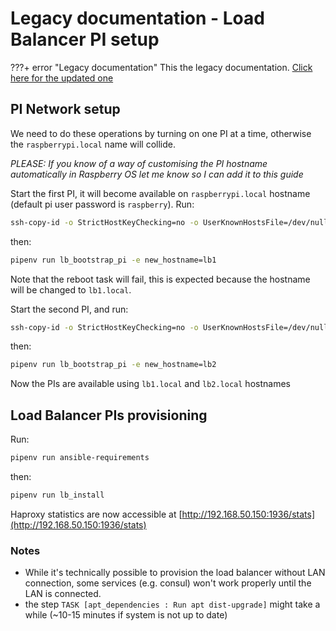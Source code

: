 # Legacy documentation - Load Balancer PI setup
 
???+ error "Legacy documentation"
    This the legacy documentation. [Click here for the updated one](/)

## PI Network setup

We need to do these operations by turning on one PI at a time, otherwise the `raspberrypi.local` name will collide.

_PLEASE: If you know of a way of customising the PI hostname automatically in Raspberry OS let me know so I can add it
to this guide_

Start the first PI, it will become available on `raspberrypi.local` hostname (default pi user password is `raspberry`). Run:

```bash
ssh-copy-id -o StrictHostKeyChecking=no -o UserKnownHostsFile=/dev/null pi@raspberrypi.local
```

then:

```bash
pipenv run lb_bootstrap_pi -e new_hostname=lb1
```

Note that the reboot task will fail, this is expected because the hostname will be changed to `lb1.local`.

Start the second PI, and run:

```bash
ssh-copy-id -o StrictHostKeyChecking=no -o UserKnownHostsFile=/dev/null pi@raspberrypi.local
```

then:

```bash
pipenv run lb_bootstrap_pi -e new_hostname=lb2
```

Now the PIs are available using `lb1.local` and `lb2.local` hostnames

## Load Balancer PIs provisioning

Run:

```bash
pipenv run ansible-requirements
```

then:

```bash
pipenv run lb_install
```

Haproxy statistics are now accessible at [http://192.168.50.150:1936/stats](http://192.168.50.150:1936/stats)

### Notes

- While it's technically possible to provision the load balancer without LAN connection, some services (e.g. consul) won't work properly until the LAN is connected.
- the step `TASK [apt_dependencies : Run apt dist-upgrade]` might take a while (~10-15 minutes if system is not up to date)
